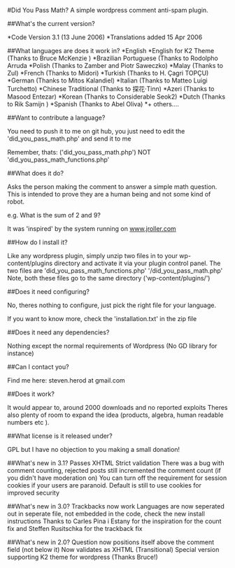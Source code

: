 #Did You Pass Math?
A simple wordpress comment anti-spam plugin.

##What's the current version?

*Code Version 3.1 (13 June 2006) 
*Translations added 15 Apr 2006

##What languages are does it work in?
*English
*English for K2 Theme (Thanks to Bruce McKenzie )
*Brazilian Portuguese (Thanks to Rodolpho Arruda
*Polish (Thanks to Zamber and Piotr Saweczko)
*Malay (Thanks to Zul)
*French (Thanks to Midori)
*Turkish (Thanks to H. Çagri TOPÇU)
*German (Thanks to Mitos Kalandiel)
*Italian (Thanks to Matteo Luigi Turchetto)
*Chinese Traditional  (Thanks to 探花·Tinn)
*Azeri (Thanks to Masood Entezar)
*Korean (Thanks to Considerable Seok2)
*Dutch (Thanks to Rik Samijn )
*Spanish (Thanks to Abel Oliva)
*+ others....

##Want to contribute a language?

You need to push it to me on git hub, you just need to edit the 'did_you_pass_math.php' and send it to me

Remember, thats: ('did_you_pass_math.php') NOT 'did_you_pass_math_functions.php'

##What does it do?

Asks the person making the comment to answer a simple math question.  This is intended to prove they are a human being and not some kind of robot.

e.g. What is the sum of 2 and 9?

It was 'inspired' by the system running on www.jroller.com

##How do I install it?

Like any wordpress plugin, simply unzip two files in to your wp-content/plugins directory and activate it via your plugin control panel.
The two files are
'did_you_pass_math_functions.php'
'<languagecode>/did_you_pass_math.php'
Note, both these files go to the same directory ('wp-content/plugins/')

##Does it need configuring?

No, theres nothing to configure, just pick the right file for your language.

If you want to know more, check the 'installation.txt' in the zip file

##Does it need any dependencies?

Nothing except the normal requirements of Wordpress (No GD library for instance)

##Can I contact you?

Find me here: steven.herod at gmail.com

##Does it work?

It would appear to, around 2000 downloads and no reported exploits
Theres also plenty of room to expand the idea (products, algebra, human readable numbers etc ).


##What license is it released under?

GPL but I have no objection to you making a small donation!
 
 

##What's new in 3.1?
Passes XHTML Strict validation
There was a bug with comment counting, rejected posts still incremented the comment count (if you didn't have moderation on)
You can turn off the requirement for session cookies if your users are paranoid. Default is still to use cookies for improved security

##What's new in 3.0?
Trackbacks now work
Languages are now seperated out in seperate file, not embedded in the code, check the new install instructions
Thanks to Carles Pina i Estany for the inspiration for the count fix and Steffen Rusitschka for the trackback fix

##What's new in 2.0?
Question now positions itself above the comment field (not below it)
Now validates as XHTML (Transitional) 
Special version supporting K2 theme for wordpress (Thanks Bruce!)
